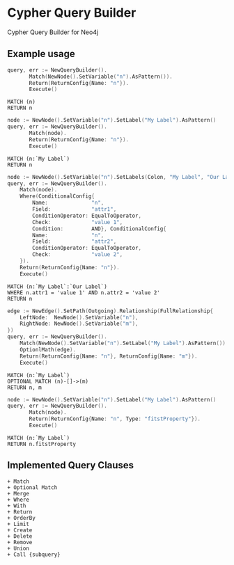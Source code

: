 # Cypher Query Builder

Cypher Query Builder for Neo4j

## Example usage

``` go
query, err := NewQueryBuilder().
       Match(NewNode().SetVariable("n").AsPattern()).
       Return(ReturnConfig{Name: "n"}).
       Execute()
```

```
MATCH (n)
RETURN n
```

``` go
node := NewNode().SetVariable("n").SetLabel("My Label").AsPattern()
query, err := NewQueryBuilder().
       Match(node).
       Return(ReturnConfig{Name: "n"}).
       Execute()
```

```
MATCH (n:`My Label`)
RETURN n
```
``` go
node := NewNode().SetVariable("n").SetLabels(Сolon, "My Label", "Our Label").AsPattern()
query, err := NewQueryBuilder().
    Match(node).
    Where(ConditionalConfig{
    	Name:              "n",
    	Field:             "attr1",
    	ConditionOperator: EqualToOperator,
    	Check:             "value 1",
    	Condition:         AND}, ConditionalConfig{
    	Name:              "n",
    	Field:             "attr2",
    	ConditionOperator: EqualToOperator,
    	Check:             "value 2",
    }).
    Return(ReturnConfig{Name: "n"}).
    Execute()
```

```
MATCH (n:`My Label`:`Our Label`)
WHERE n.attr1 = 'value 1' AND n.attr2 = 'value 2'
RETURN n
```

``` go
edge := NewEdge().SetPath(Outgoing).Relationship(FullRelationship{
    LeftNode:  NewNode().SetVariable("n"),
    RightNode: NewNode().SetVariable("m"),
})
query, err := NewQueryBuilder().
    Match(NewNode().SetVariable("n").SetLabel("My Label").AsPattern()).
    OptionlMath(edge).
    Return(ReturnConfig{Name: "n"}, ReturnConfig{Name: "m"}).
    Execute()
```

```
MATCH (n:`My Label`)
OPTIONAL MATCH (n)-[]->(m)
RETURN n, m
```

```go
node := NewNode().SetVariable("n").SetLabel("My Label").AsPattern()
query, err := NewQueryBuilder().
       Match(node).
       Return(ReturnConfig{Name: "n", Type: "fitstProperty"}).
       Execute()
```

```
MATCH (n:`My Label`)
RETURN n.fitstProperty
```

## Implemented Query Clauses
    + Match
    + Optional Match
    + Merge
    + Where
    + With
    + Return
    + OrderBy
    + Limit
    + Create
    + Delete
    + Remove
    + Union
    + Call {subquery}
